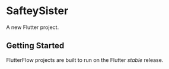 # SafteySister

A new Flutter project.

## Getting Started

FlutterFlow projects are built to run on the Flutter _stable_ release.
